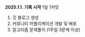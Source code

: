 
<!--
**maru9525/maru9525** is a ✨ _special_ ✨ repository because its `README.md` (this file) appears on your GitHub profile.

Here are some ideas to get you started:

- 🔭 I’m currently working on ...
- 🌱 I’m currently learning ...
- 👯 I’m looking to collaborate on ...
- 🤔 I’m looking for help with ...
- 💬 Ask me about ...
- 📫 How to reach me: ...
- 😄 Pronouns: ...
- ⚡ Fun fact: ...
-->
**2025.1.1. 기록 시작**
1일 1커밋 
1. 깃 블로그 생성
2. 커뮤니티 어플리케이션 개발 및 배포
3. 알고리즘 문제풀이 (1주일 3문제 이상) 
 

